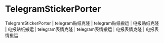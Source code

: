 # TelegramStickerPorter
TelegramStickerPorter | telegram贴纸克隆 | telegram贴纸搬运 | 电报贴纸克隆 | 电报贴纸搬运 | telegram表情克隆 | telegram表情搬运 | 电报表情克隆 | 电报表情搬运
